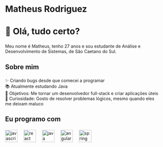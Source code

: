 # Matheus Rodriguez
<h1 align="left">👋 Olá, tudo certo?</h1>

###

<p align="left">Meu nome é Matheus, tenho 27 anos e sou estudante de Análise e Desenvolvimento de Sistemas, de São Caetano do Sul.</p>

###

<h2 align="left">Sobre mim</h2>

###

<p align="left">✨ Criando bugs desde que comecei a programar<br>📚 Atualmente estudando Java<br>🎯 Objetivos: Me tornar um desenvolvedor full-stack e criar aplicações úteis<br>🎲 Curiosidade: Gosto de resolver problemas lógicos, mesmo quando eles me deixam maluco</p>

###

<h2 align="left">Eu programo com</h2>

###

<div align="left">
  <img src="https://cdn.jsdelivr.net/gh/devicons/devicon/icons/javascript/javascript-original.svg" height="40" alt="javascript logo"  />
  <img width="12" />
  <img src="https://cdn.jsdelivr.net/gh/devicons/devicon/icons/react/react-original.svg" height="40" alt="react logo"  />
  <img width="12" />
  <img src="https://cdn.jsdelivr.net/gh/devicons/devicon/icons/java/java-original.svg" height="40" alt="java logo"  />
  <img width="12" />
  <img src="https://cdn.jsdelivr.net/gh/devicons/devicon/icons/angularjs/angularjs-original.svg" height="40" alt="angularjs logo"  />
  <img width="12" />
  <img src="https://cdn.jsdelivr.net/gh/devicons/devicon/icons/spring/spring-original.svg" height="40" alt="spring logo"  />
</div>

###
